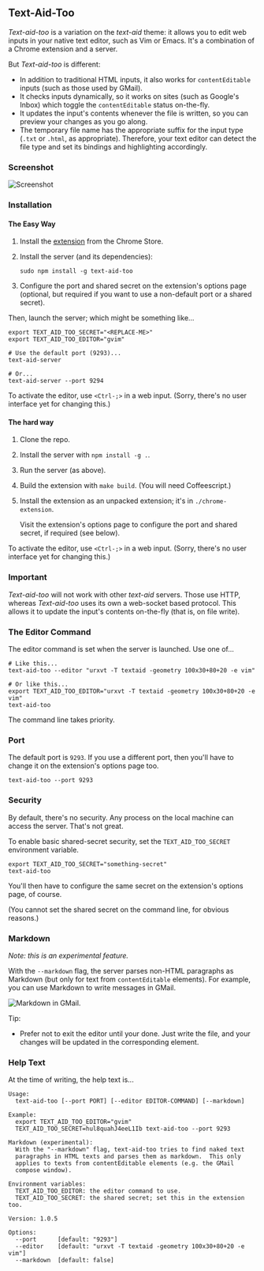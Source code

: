 ## Text-Aid-Too

*Text-aid-too* is a variation on the *text-aid* theme: it allows you to edit
web inputs in your native text editor, such as Vim or Emacs.  It's a
combination of a Chrome extension and a server.

But *Text-aid-too* is different:
- In addition to traditional HTML inputs, it also works for `contentEditable`
  inputs (such as those used by GMail).
- It checks inputs dynamically, so it works on sites (such as Google's Inbox)
  which toggle the `contentEditable` status on-the-fly.
- It updates the input's contents whenever the file is written, so you can
  preview your changes as you go along.
- The temporary file name has the appropriate suffix for the input type (`.txt`
  or `.html`, as appropriate).  Therefore, your text editor can detect the file
  type and set its bindings and highlighting accordingly.

### Screenshot

![Screenshot](https://cloud.githubusercontent.com/assets/2641335/8124943/cd7c5ffe-10d8-11e5-8403-e14d18dc482d.png)

### Installation

#### The Easy Way

1. Install the [extension](https://chrome.google.com/webstore/detail/klbcooigafjpbiahdjccmajnaehomajc) from the Chrome Store.
1. Install the server (and its dependencies):

    `sudo npm install -g text-aid-too`

1. Configure the port and shared secret on the extension's options page
   (optional, but required if you want to use a non-default port or a shared
   secret).


Then, launch the server; which might be something like...

    export TEXT_AID_TOO_SECRET="<REPLACE-ME>"
    export TEXT_AID_TOO_EDITOR="gvim"

    # Use the default port (9293)...
    text-aid-server

    # Or...
    text-aid-server --port 9294


To activate the editor, use `<Ctrl-;>` in a web input. (Sorry, there's no
user interface yet for changing this.)

#### The hard way

1. Clone the repo.
1. Install the server with `npm install -g .`.
1. Run the server (as above).
1. Build the extension with  `make build`.  (You will need Coffeescript.)
1. Install the extension as an unpacked extension; it's in `./chrome-extension`.

    Visit the extension's options page to configure the port and shared secret,
    if required (see below).

To activate the editor, use `<Ctrl-;>` in a web input. (Sorry, there's no
user interface yet for changing this.)

### Important

*Text-aid-too* will not work with other *text-aid* servers.  Those use HTTP,
whereas *Text-aid-too* uses its own a web-socket based protocol.  This allows
it to update the input's contents on-the-fly (that is, on file write).

### The Editor Command

The editor command is set when the server is launched.  Use one of...

    # Like this...
    text-aid-too --editor "urxvt -T textaid -geometry 100x30+80+20 -e vim"

    # Or like this...
    export TEXT_AID_TOO_EDITOR="urxvt -T textaid -geometry 100x30+80+20 -e vim"
    text-aid-too

The command line takes priority.

### Port

The default port is `9293`.
If you use a different port, then you'll have to change it on the extension's options page too.

    text-aid-too --port 9293

### Security

By default, there's no security.  Any process on the local machine can access
the server.  That's not great.

To enable basic shared-secret security, set the `TEXT_AID_TOO_SECRET` environment variable.

    export TEXT_AID_TOO_SECRET="something-secret"
    text-aid-too

You'll then have to configure the same secret on the extension's options page, of course.

(You cannot set the shared secret on the command line, for obvious reasons.)

### Markdown

*Note: this is an experimental feature.*

With the `--markdown` flag, the server parses non-HTML paragraphs as Markdown
(but only for text from `contentEditable` elements).  For example, you can use
Markdown to write messages in GMail.

![Markdown in GMail](https://cloud.githubusercontent.com/assets/2641335/8130117/dc12f86e-1107-11e5-9893-45ce83ed99b5.png).

Tip:

- Prefer not to exit the editor until your done.  Just write the file, and your
  changes will be updated in the corresponding element.

### Help Text

At the time of writing, the help text is...

```
Usage:
  text-aid-too [--port PORT] [--editor EDITOR-COMMAND] [--markdown]

Example:
  export TEXT_AID_TOO_EDITOR="gvim"
  TEXT_AID_TOO_SECRET=hul8quahJ4eeL1Ib text-aid-too --port 9293

Markdown (experimental):
  With the "--markdown" flag, text-aid-too tries to find naked text
  paragraphs in HTML texts and parses them as markdown.  This only
  applies to texts from contentEditable elements (e.g. the GMail
  compose window).

Environment variables:
  TEXT_AID_TOO_EDITOR: the editor command to use.
  TEXT_AID_TOO_SECRET: the shared secret; set this in the extension too.

Version: 1.0.5

Options:
  --port      [default: "9293"]
  --editor    [default: "urxvt -T textaid -geometry 100x30+80+20 -e vim"]
  --markdown  [default: false]
```
